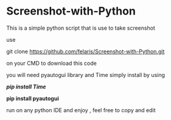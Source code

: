 # Screenshot-with-Python
This is a simple python script that is use to take screenshot

use 


git clone https://github.com/felaris/Screenshot-with-Python.git


on your CMD to download this code

you will need pyautogui library and Time  simply install by using 


***pip install Time***

**pip install pyautogui**



run on any python IDE and enjoy , feel free to copy and edit
